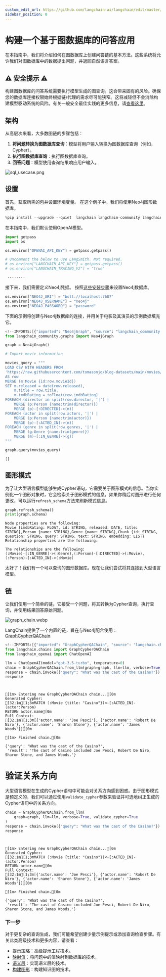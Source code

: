 ```yaml
---
custom_edit_url: https://github.com/langchain-ai/langchain/edit/master/docs/docs/tutorials/graph.ipynb
sidebar_position: 0
---
```

# 构建一个基于图数据库的问答应用

在本指南中，我们将介绍如何在图数据库上创建问答链的基本方法。这些系统将允许我们对图数据库中的数据提出问题，并返回自然语言答案。

## ⚠️ 安全提示 ⚠️

构建图数据库的问答系统需要执行模型生成的图查询。这会带来固有的风险。确保您的数据库连接权限始终根据链/代理的需求尽可能狭窄。这将减轻但不会消除构建模型驱动系统的风险。有关一般安全最佳实践的更多信息，请[查看这里](/docs/security)。


## 架构

从高层次来看，大多数图链的步骤包括：

1. **将问题转换为图数据库查询**：模型将用户输入转换为图数据库查询（例如，Cypher）。
2. **执行图数据库查询**：执行图数据库查询。
3. **回答问题**：模型使用查询结果响应用户输入。


![sql_usecase.png](../../static/img/graph_usecase.png)

## 设置

首先，获取所需的包并设置环境变量。
在这个例子中，我们将使用Neo4j图形数据库。


```python
%pip install --upgrade --quiet  langchain langchain-community langchain-openai neo4j
```

在本指南中，我们默认使用OpenAI模型。


```python
import getpass
import os

os.environ["OPENAI_API_KEY"] = getpass.getpass()

# Uncomment the below to use LangSmith. Not required.
# os.environ["LANGCHAIN_API_KEY"] = getpass.getpass()
# os.environ["LANGCHAIN_TRACING_V2"] = "true"
```
```output
 ········
```
接下来，我们需要定义Neo4j凭据。
按照[这些安装步骤](https://neo4j.com/docs/operations-manual/current/installation/)来设置Neo4j数据库。


```python
os.environ["NEO4J_URI"] = "bolt://localhost:7687"
os.environ["NEO4J_USERNAME"] = "neo4j"
os.environ["NEO4J_PASSWORD"] = "password"
```

下面的示例将创建与Neo4j数据库的连接，并用关于电影及其演员的示例数据填充它。


```python
<!--IMPORTS:[{"imported": "Neo4jGraph", "source": "langchain_community.graphs", "docs": "https://python.langchain.com/api_reference/community/graphs/langchain_community.graphs.neo4j_graph.Neo4jGraph.html", "title": "Build a Question Answering application over a Graph Database"}]-->
from langchain_community.graphs import Neo4jGraph

graph = Neo4jGraph()

# Import movie information

movies_query = """
LOAD CSV WITH HEADERS FROM 
'https://raw.githubusercontent.com/tomasonjo/blog-datasets/main/movies/movies_small.csv'
AS row
MERGE (m:Movie {id:row.movieId})
SET m.released = date(row.released),
    m.title = row.title,
    m.imdbRating = toFloat(row.imdbRating)
FOREACH (director in split(row.director, '|') | 
    MERGE (p:Person {name:trim(director)})
    MERGE (p)-[:DIRECTED]->(m))
FOREACH (actor in split(row.actors, '|') | 
    MERGE (p:Person {name:trim(actor)})
    MERGE (p)-[:ACTED_IN]->(m))
FOREACH (genre in split(row.genres, '|') | 
    MERGE (g:Genre {name:trim(genre)})
    MERGE (m)-[:IN_GENRE]->(g))
"""

graph.query(movies_query)
```



```output
[]
```


## 图形模式

为了让大型语言模型能够生成Cypher语句，它需要关于图形模式的信息。当你实例化一个图形对象时，它会检索关于图形模式的信息。如果你稍后对图形进行任何更改，可以运行`refresh_schema`方法来刷新模式信息。


```python
graph.refresh_schema()
print(graph.schema)
```
```output
Node properties are the following:
Movie {imdbRating: FLOAT, id: STRING, released: DATE, title: STRING},Person {name: STRING},Genre {name: STRING},Chunk {id: STRING, question: STRING, query: STRING, text: STRING, embedding: LIST}
Relationship properties are the following:

The relationships are the following:
(:Movie)-[:IN_GENRE]->(:Genre),(:Person)-[:DIRECTED]->(:Movie),(:Person)-[:ACTED_IN]->(:Movie)
```
太好了！我们有一个可以查询的图形数据库。现在让我们尝试将其连接到大型语言模型。

## 链

让我们使用一个简单的链，它接受一个问题，将其转换为Cypher查询，执行查询，并使用结果回答原始问题。

![graph_chain.webp](../../static/img/graph_chain.webp)


LangChain提供了一个内置的链，旨在与Neo4j配合使用：[GraphCypherQAChain](/docs/integrations/graphs/neo4j_cypher)


```python
<!--IMPORTS:[{"imported": "GraphCypherQAChain", "source": "langchain.chains", "docs": "https://python.langchain.com/api_reference/community/chains/langchain_community.chains.graph_qa.cypher.GraphCypherQAChain.html", "title": "Build a Question Answering application over a Graph Database"}, {"imported": "ChatOpenAI", "source": "langchain_openai", "docs": "https://python.langchain.com/api_reference/openai/chat_models/langchain_openai.chat_models.base.ChatOpenAI.html", "title": "Build a Question Answering application over a Graph Database"}]-->
from langchain.chains import GraphCypherQAChain
from langchain_openai import ChatOpenAI

llm = ChatOpenAI(model="gpt-3.5-turbo", temperature=0)
chain = GraphCypherQAChain.from_llm(graph=graph, llm=llm, verbose=True)
response = chain.invoke({"query": "What was the cast of the Casino?"})
response
```
```output


[1m> Entering new GraphCypherQAChain chain...[0m
Generated Cypher:
[32;1m[1;3mMATCH (:Movie {title: "Casino"})<-[:ACTED_IN]-(actor:Person)
RETURN actor.name[0m
Full Context:
[32;1m[1;3m[{'actor.name': 'Joe Pesci'}, {'actor.name': 'Robert De Niro'}, {'actor.name': 'Sharon Stone'}, {'actor.name': 'James Woods'}][0m

[1m> Finished chain.[0m
```


```output
{'query': 'What was the cast of the Casino?',
 'result': 'The cast of Casino included Joe Pesci, Robert De Niro, Sharon Stone, and James Woods.'}
```


# 验证关系方向

大型语言模型在生成的Cypher语句中可能会对关系方向感到困惑。由于图形模式是预定义的，我们可以通过使用`validate_cypher`参数来验证并可选地纠正生成的Cypher语句中的关系方向。


```python
chain = GraphCypherQAChain.from_llm(
    graph=graph, llm=llm, verbose=True, validate_cypher=True
)
response = chain.invoke({"query": "What was the cast of the Casino?"})
response
```
```output


[1m> Entering new GraphCypherQAChain chain...[0m
Generated Cypher:
[32;1m[1;3mMATCH (:Movie {title: "Casino"})<-[:ACTED_IN]-(actor:Person)
RETURN actor.name[0m
Full Context:
[32;1m[1;3m[{'actor.name': 'Joe Pesci'}, {'actor.name': 'Robert De Niro'}, {'actor.name': 'Sharon Stone'}, {'actor.name': 'James Woods'}][0m

[1m> Finished chain.[0m
```


```output
{'query': 'What was the cast of the Casino?',
 'result': 'The cast of Casino included Joe Pesci, Robert De Niro, Sharon Stone, and James Woods.'}
```


### 下一步

对于更复杂的查询生成，我们可能希望创建少量示例提示或添加查询检查步骤。有关此类高级技术和更多内容，请查看：

* [提示策略](/docs/how_to/graph_prompting)：高级提示工程技术。
* [映射值](/docs/how_to/graph_mapping)：将问题中的值映射到数据库的技术。
* [语义层](/docs/how_to/graph_semantic)：实现语义层的技术。
* [构建图形](/docs/how_to/graph_constructing)：构建知识图的技术。

